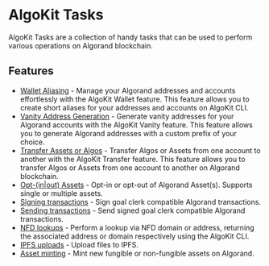 # AlgoKit Tasks

AlgoKit Tasks are a collection of handy tasks that can be used to perform various operations on Algorand blockchain.

## Features

- [Wallet Aliasing](./tasks/wallet.md) - Manage your Algorand addresses and accounts effortlessly with the AlgoKit Wallet feature. This feature allows you to create short aliases for your addresses and accounts on AlgoKit CLI.
- [Vanity Address Generation](./tasks/vanity.md) - Generate vanity addresses for your Algorand accounts with the AlgoKit Vanity feature. This feature allows you to generate Algorand addresses with a custom prefix of your choice.
- [Transfer Assets or Algos](./tasks/transfer.md) - Transfer Algos or Assets from one account to another with the AlgoKit Transfer feature. This feature allows you to transfer Algos or Assets from one account to another on Algorand blockchain.
- [Opt-(in|out) Assets](./tasks/opt.md) - Opt-in or opt-out of Algorand Asset(s). Supports single or multiple assets.
- [Signing transactions](./tasks/sign.md) - Sign goal clerk compatible Algorand transactions.
- [Sending transactions](./tasks/send.md) - Send signed goal clerk compatible Algorand transactions.
- [NFD lookups](./tasks/nfd.md) - Perform a lookup via NFD domain or address, returning the associated address or domain respectively using the AlgoKit CLI.
- [IPFS uploads](./tasks/ipfs.md) - Upload files to IPFS.
- [Asset minting](./tasks/mint.md) - Mint new fungible or non-fungible assets on Algorand.
